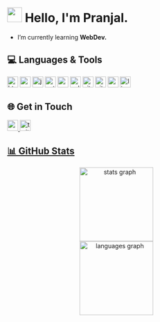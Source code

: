 # <img src="https://media.giphy.com/media/hvRJCLFzcasrR4ia7z/giphy.gif" width="34px"> Hello, I'm Pranjal.

- I’m currently learning **WebDev.**

## 💻 Languages & Tools

<div>
 <img src="https://img.shields.io/badge/HTML5-E34F26?logo=html5&logoColor=white&style=for-the-badge" height="25" alt="html5 logo"  />
<!--   <img width="12" /> -->
  <img src="https://img.shields.io/badge/CSS-1572B6?logo=css&logoColor=white&style=for-the-badge" height="25" alt="css logo"  />
<!--   <img width="12" /> -->
  <img src="https://img.shields.io/badge/JavaScript-F7DF1E?logo=javascript&logoColor=black&style=for-the-badge" height="25" alt="javascript logo"  />
  <img src="https://img.shields.io/badge/Python-3776AB?logo=python&logoColor=white&style=for-the-badge" height="25" alt="python logo"  />
  <img src="https://img.shields.io/badge/C-394aab?logo=c&logoColor=black&style=for-the-badge" height="25" alt="c logo"  />
  <img src="https://img.shields.io/badge/C++-00599C?logo=cplusplus&logoColor=white&style=for-the-badge" height="25" alt="cplusplus logo"  />
  <img src="https://img.shields.io/badge/Git-F05032?logo=git&logoColor=white&style=for-the-badge" height="25" alt="git logo"  />
  <img src="https://img.shields.io/badge/GitHub-181717?logo=github&logoColor=white&style=for-the-badge" height="25" alt="github logo"  />
  <img src="https://img.shields.io/badge/Visual Studio Code-007ACC?logo=visualstudiocode&logoColor=white&style=for-the-badge" height="25" alt="vscode logo"  />
  <img src="https://img.shields.io/badge/Linux-FCC624?logo=linux&logoColor=black&style=for-the-badge" height="25" alt="linux logo"  />
</div>

## 🌐 Get in Touch

<div>
  <a href="mailto:nishadpranjal450@.com" target="_blank">
    <img src="https://img.shields.io/static/v1?message=Gmail&logo=gmail&label=&color=D14836&logoColor=white&labelColor=&style=for-the-badge" height="25" alt="gmail logo"  />
  </a>
  <a href="https://twitter.com/Pranjal Nishad" target="_blank">
    <img src="https://img.shields.io/static/v1?message=Twitter&logo=twitter&label=&color=1DA1F2&logoColor=white&labelColor=&style=for-the-badge" height="25" alt="twitter logo"  />
  <!-- </a>
    <a href="https://www.linkedin.com/in/PranjalNishad/" target="_blank">
    <img src="https://img.shields.io/static/v1?message=LinkedIn&logo=linkedin&label=&color=0077B5&logoColor=white&labelColor=&style=for-the-badge" height="25" alt="linkedin logo"  />
  </a> -->
</div>

## 📊 GitHub Stats



<div align="center">
  <img src="https://github-readme-stats.vercel.app/api?username=PranjalNishad&hide_title=false&hide_rank=false&show_icons=true&include_all_commits=true&count_private=true&disable_animations=true&theme=tokyonight&locale=en&hide_border=true" height="170" alt="stats graph" /> <br>
  <img src="https://github-readme-stats.vercel.app/api/top-langs?username=PranjalNishad&locale=en&hide_title=false&layout=compact&card_width=320&langs_count=5&theme=tokyonight&hide_border=true" height="170" alt="languages graph"  />
</div>


